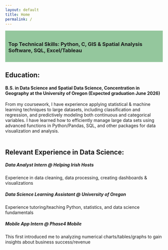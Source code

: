 ```yaml
---
layout: default
title: Home
permalink: /
---
```


<div style="background-color: #94C79D; padding: 10px; margin: 0; display: inline-block;">
    <h3>Top Technical Skills: Python, C, GIS & Spatial Analysis Software, SQL, Excel/Tableau</h3>
</div>


## Education:
#### B.S. in Data Science and Spatial Data Science, Concentration in Geography at the University of Oregon (Expected graduation June 2026)<br>
From my coursework, I have experience applying statistical & machine learning techniques to large datasets, including classification and regression, and predictively modeling both continuous and categorical variables. I have learned how to efficiently manage large data sets using advanced functions in Python/Pandas, SQL, and other packages for data visualization and analysis. <br><br>

## Relevant Experience in Data Science:
##### Data Analyst Intern @ Helping Irish Hosts<br>
Experience in data cleaning, data processing, creating dashboards & visualizations

##### Data Science Learning Assistant @ University of Oregon<br>
Experience tutoring/teaching Python, statistics, and data science fundamentals

##### Mobile App Intern @ Phase4 Mobile<br>
This first introduced me to analyzing numerical charts/tables/graphs to gain insights about business success/revenue
